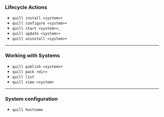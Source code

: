 ### Lifecycle Actions

* `quill install <system>+`
* `quill configure <system>+`
* `quill start <system>+`,
* `quill update <system>+`
* `quill uninstall <system>+`

<hr/>

### Working with Systems
* `quill publish <system>+`
* `quill pack <dir>` 
* `quill list`
* `quill view <system>`

<hr/>

### System configuration
* `quill hostname`

[meta:title]: <> (Common Aliases)